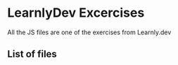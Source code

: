 # LearnlyDev Excercises

All the JS files are one of the exercises from Learnly.dev


## List of files
